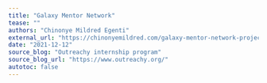 ```yaml
---
title: "Galaxy Mentor Network"
tease: ""
authors: "Chinonye Mildred Egenti"
external_url: "https://chinonyemildred.com/galaxy-mentor-network-project/"
date: "2021-12-12"
source_blog: "Outreachy internship program"
source_blog_url: "https://www.outreachy.org/"
autotoc: false
---
```

